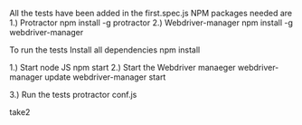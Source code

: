 All the tests have been added in the first.spec.js
NPM packages needed are
1.) Protractor
  npm install -g protractor
2.) Webdriver-manager
  npm install -g webdriver-manager


To run the tests
Install all dependencies
npm install

 1.) Start node JS
 npm start
2.) Start the Webdriver manaeger
  webdriver-manager update
  webdriver-manager start



3.) Run the tests
protractor conf.js

take2
